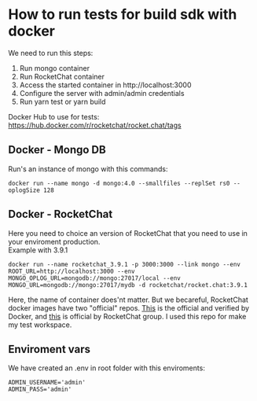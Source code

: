 # How to run tests for build sdk with docker
We need to run this steps:
1. Run mongo container
1. Run RocketChat container
1. Access the started container in http://localhost:3000
1. Configure the server with admin/admin credentials
1. Run yarn test or yarn build

Docker Hub to use for tests: https://hub.docker.com/r/rocketchat/rocket.chat/tags

## Docker - Mongo DB

Run's an instance of mongo with this commands:
```
docker run --name mongo -d mongo:4.0 --smallfiles --replSet rs0 --oplogSize 128
```
## Docker - RocketChat
Here you need to choice an version of RocketChat that you need to use in your enviroment production.  
Example with 3.9.1
```
docker run --name rocketchat_3.9.1 -p 3000:3000 --link mongo --env ROOT_URL=http://localhost:3000 --env MONGO_OPLOG_URL=mongodb://mongo:27017/local --env MONGO_URL=mongodb://mongo:27017/mydb -d rocketchat/rocket.chat:3.9.1
```
Here, the name of container does'nt matter. But we becareful, RocketChat docker images have two "official" repos. [This](https://hub.docker.com/_/rocket-chat?tab=description) is the official and verified by Docker, and [this](https://hub.docker.com/r/rocketchat/rocket.chat) is official by RocketChat group. I used this repo for make my test workspace.

## Enviroment vars
We have created an .env in root folder with this enviroments:
```
ADMIN_USERNAME='admin'
ADMIN_PASS='admin'
```
